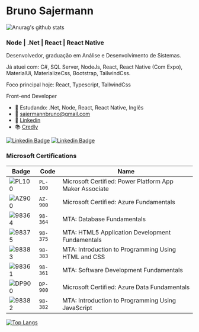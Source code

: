 <!--
### Hi there 👋
**sajermann/sajermann** is a ✨ _special_ ✨ repository because its `README.md` (this file) appears on your GitHub profile.

Here are some ideas to get you started:

- 🔭 I’m currently working on ...
- 🌱 I’m currently learning ...
- 👯 I’m looking to collaborate on ...
- 🤔 I’m looking for help with ...
- 💬 Ask me about ...
- 📫 How to reach me: ...
- 😄 Pronouns: ...
- ⚡ Fun fact: ...
-->
# Bruno Sajermann

![Anurag's github stats](https://github-readme-stats.vercel.app/api?username=sajermann&show_icons=true&theme=radical)

### Node | .Net | React | React Native

Desenvolvedor, graduação em Análise e Desenvolvimento de Sistemas.

Já atuei com: C#, SQL Server, NodeJs, React, React Native (Com Expo), MaterialUi, MaterializeCss, Bootstrap, TailwindCss.

Foco principal hoje: React, Typescript, TailwindCss

Front-end Developer

<!-- - 🔭 Trabalhando: SajermannDashboard, SajermannPocketNewTestament 
- 💭 Projetando: Nada no momento -->
- 🌱 Estudando: .Net, Node, React, React Native, Inglês
- 💬 sajermannbruno@gmail.com
- :briefcase: [Linkedin](linkedin.com/in/devbrunosajermann)
- 📚 [Credly](https://www.credly.com/users/bruno-sajermann.d21dd6c6/badges)

[![Linkedin Badge](https://img.shields.io/badge/linkedin-%230077B5.svg?&style=for-the-badge&logo=linkedin&logoColor=white&link=https://www.linkedin.com/in/devsajermann)](https://www.linkedin.com/in/devbrunosajermann) [![Linkedin Badge](https://img.shields.io/badge/WHATSAPP-%2325D366.svg?&style=for-the-badge&logo=whatsapp&logoColor=white&link=https://wa.me/11975929454?text=sua%20mensagem)](https://wa.me/5511975929454?text=sua%20mensagem)

### Microsoft Certifications
|Badge|Code|Name|
|----------------|-------------------------------|-----------------------------|
|![PL100](https://lh3.googleusercontent.com/pw/AMWts8Bq08exavHTFLxnj4YODfUAK_ERRKmCxLiJYWudSx_w3ZVby86DtYz6KobbDtIdlHyG7U3R1gvjPnRzRjb3IIGwar3VB5ehHfn5-NtP-E2D24SwVr25O33X3GoYbnhkahgouuurrPQqkeTjoEJupXxv=w100-h100-s-no?authuser=0)|`PL-100`|Microsoft Certified: Power Platform App Maker Associate|
|![AZ900](https://lh3.googleusercontent.com/pw/AM-JKLWOYdzMt54k6_v5SuLTfV-POTCtA2K2eQzT3pNNyAwsKJ1v2HQZLp-SKNM9puXsUNNWyX6RZickwPdSyGVJrbW4zEUGmVGD5Iy1Nd4UfDhrYzuXT7IjqrsSF4Ib5WQ3L0wL0edma6zA383j1fI5rfN9=s100-no?authuser=0)|`AZ-900`|Microsoft Certified: Azure Fundamentals|
|![98364](https://lh3.googleusercontent.com/pw/AM-JKLVvqDoIgcPof0Jxuvgm_l0iUosATfTSb7I8BgLm-7nHGv6dvFnPnwfhDrJ78gjMLY7z_pptUom0YxDUiUH3-gXSXkvyqUqUlCcTF4KioB5nMkFJbN7I1zXYYbkE6VTs-7hXFQy_ulwUz5ThPM5G16U4=s100-no?authuser=0)|`98-364`|MTA: Database Fundamentals|
|![98375](https://lh3.googleusercontent.com/pw/AM-JKLVx_6718pq0Xfj-EDpDwE1nmnpDH6efYf4R_M6wqbE50eLYynEsRNaVltyIxNapFelcjCfKncc6FIuuR6iH7A1HDXLK1G0u8bB1sRBZ8P2f8Tb24aSNNzwIOiR67d3ml6z4V1g-Nwxevn--VZ09xxIp=s100-no?authuser=0)|`98-375`|MTA: HTML5 Application Development Fundamentals|
|![98383](https://lh3.googleusercontent.com/pw/AM-JKLXBW1rzjdeypRP93ipZAgrkXKRYt_9HdlpgKroI1jvVXfKEZXCdh29BXWFVeUjcNOmx9HR0DtpAV8odHJd_1SGf1Qt1YyeFN3XFkG96DXcFmdxJ5ti1w30H-_exLf9WP7xTY_hH0ZOXONe3hE7RVjpQ=s100-no?authuser=0)|`98-383`|MTA: Introduction to Programming Using HTML and CSS|
|![98361](https://lh3.googleusercontent.com/pw/AM-JKLVqXcMuGxtgGferuaQcupomzYK84LNcIY86Zlz8TyGv9G-8qTRauzxQRXJNoOWK8Gg96-szeeEAfr06STxP6H243SyT_Y-dL-xaXZhhRFtGtAcPck9cMI1GUkLib6ba9BH8C-ozuvHSyLyR8VleB9dC=s100-no?authuser=0)|`98-361`|MTA: Software Development Fundamentals|
|![DP900](https://lh3.googleusercontent.com/pw/AM-JKLXHgFogVZqHQhqnwxL1iXhm_qG4yOUd5nnVt3teDbHN4MZWQV9zQR5Q_iN1A6PSFVs8wxxob_uk1AmVci0nRrPzA1qzBHkN3l5yfNDtMFZtAiT1VzQDpFN5KscSkP-zo6meVlc4KYXqir_S8NFudq79=s100-no?authuser=0)|`DP-900`|Microsoft Certified: Azure Data Fundamentals|
|![98382](https://lh3.googleusercontent.com/pw/AM-JKLVyLlETdTz7aC128claRgu2Ls1lXhC6jwdgPhbOIfpukb9nQEs74bJB0hcVhcCzLqKkmI3GdstQFLJnOMVdNnsVVZ9fRJYqYIdtrYu1YS8jjtJxuoycEqL2zHyZ_fH5TLFpgwB4ajj-gsg4XPen2cqu=s100-no?authuser=0)|`98-382`|MTA: Introduction to Programming Using JavaScript|

[![Top Langs](https://github-readme-stats.vercel.app/api/top-langs/?username=sajermann&show_icons=true&theme=radical)](https://github.com/anuraghazra/github-readme-stats)
